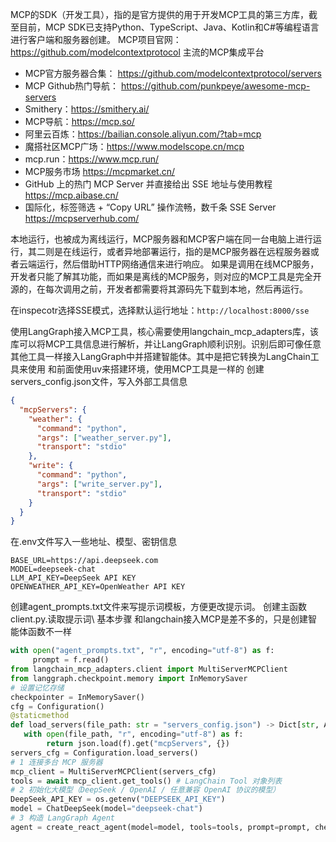 MCP的SDK（开发工具），指的是官方提供的用于开发MCP工具的第三方库，截至目前，MCP SDK已支持Python、TypeScript、Java、Kotlin和C#等编程语言进行客户端和服务器创建。
MCP项目官网： https://github.com/modelcontextprotocol
主流的MCP集成平台
- MCP官方服务器合集： https://github.com/modelcontextprotocol/servers
- MCP Github热门导航： https://github.com/punkpeye/awesome-mcp-servers
- Smithery：https://smithery.ai/
- MCP导航：https://mcp.so/
- 阿里云百炼：https://bailian.console.aliyun.com/?tab=mcp
- 魔搭社区MCP广场：https://www.modelscope.cn/mcp
- mcp.run：https://www.mcp.run/
- MCP服务市场 https://mcpmarket.cn/
- GitHub 上的热门 MCP Server 并直接给出 SSE 地址与使用教程 https://mcp.aibase.cn/
- 国际化，标签筛选 + “Copy URL” 操作流畅，数千条 SSE Server https://mcpserverhub.com/


本地运行，也被成为离线运行，MCP服务器和MCP客户端在同一台电脑上进行运行，其二则是在线运行，或者异地部署运行，指的是MCP服务器在远程服务器或者云端运行，然后借助HTTP网络通信来进行响应。
如果是调用在线MCP服务，开发者只能了解其功能，而如果是离线的MCP服务，则对应的MCP工具是完全开源的，在每次调用之前，开发者都需要将其源码先下载到本地，然后再运行。

在inspecotr选择SSE模式，选择默认运行地址：`http://localhost:8000/sse`

使用LangGraph接入MCP工具，核心需要使用langchain_mcp_adapters库，该库可以将MCP工具信息进行解析，并让LangGraph顺利识别。识别后即可像任意其他工具一样接入LangGraph中并搭建智能体。其中是把它转换为LangChain工具来使用
和前面使用uv来搭建环境，使用MCP工具是一样的
创建servers_config.json文件，写入外部工具信息
```JSON
{
  "mcpServers": {
    "weather": {
      "command": "python",
      "args": ["weather_server.py"],
      "transport": "stdio"
    },
    "write": {
      "command": "python",
      "args": ["write_server.py"],
      "transport": "stdio"
    }
  }
}
```
在.env文件写入一些地址、模型、密钥信息
```Plaintext
BASE_URL=https://api.deepseek.com
MODEL=deepseek-chat
LLM_API_KEY=DeepSeek API KEY
OPENWEATHER_API_KEY=OpenWeather API KEY
```
创建agent_prompts.txt文件来写提示词模板，方便更改提示词。
创建主函数client.py.读取提示词\ 基本步骤
和langchain接入MCP是差不多的，只是创建智能体函数不一样
```python
with open("agent_prompts.txt", "r", encoding="utf-8") as f: 
     prompt = f.read()
from langchain_mcp_adapters.client import MultiServerMCPClient 
from langgraph.checkpoint.memory import InMemorySaver
# 设置记忆存储 
checkpointer = InMemorySaver()
cfg = Configuration()
@staticmethod 
def load_servers(file_path: str = "servers_config.json") -> Dict[str, Any]: 
   with open(file_path, "r", encoding="utf-8") as f: 
        return json.load(f).get("mcpServers", {})
servers_cfg = Configuration.load_servers() 
# 1️ 连接多台 MCP 服务器 
mcp_client = MultiServerMCPClient(servers_cfg) 
tools = await mcp_client.get_tools() # LangChain Tool 对象列表
# 2️ 初始化大模型（DeepSeek / OpenAI / 任意兼容 OpenAI 协议的模型） 
DeepSeek_API_KEY = os.getenv("DEEPSEEK_API_KEY") 
model = ChatDeepSeek(model="deepseek-chat") 
# 3 构造 LangGraph Agent 
agent = create_react_agent(model=model, tools=tools, prompt=prompt, checkpointer=checkpointer)
```
